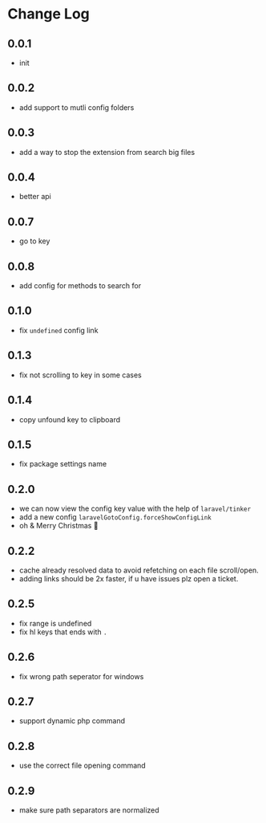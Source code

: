 # Change Log

## 0.0.1

- init

## 0.0.2

- add support to mutli config folders

## 0.0.3

- add a way to stop the extension from search big files

## 0.0.4

- better api

## 0.0.7

- go to key

## 0.0.8

- add config for methods to search for

## 0.1.0

- fix `undefined` config link

## 0.1.3

- fix not scrolling to key in some cases

## 0.1.4

- copy unfound key to clipboard

## 0.1.5

- fix package settings name

## 0.2.0

- we can now view the config key value with the help of `laravel/tinker`
- add a new config `laravelGotoConfig.forceShowConfigLink`
- oh & Merry Christmas 🎄

## 0.2.2

- cache already resolved data to avoid refetching on each file scroll/open.
- adding links should be 2x faster, if u have issues plz open a ticket.

## 0.2.5

- fix range is undefined
- fix hl keys that ends with `.`

## 0.2.6

- fix wrong path seperator for windows

## 0.2.7

- support dynamic php command

## 0.2.8

- use the correct file opening command

## 0.2.9

- make sure path separators are normalized
